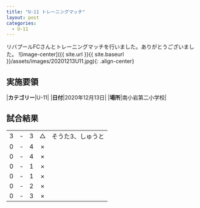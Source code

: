 ```yaml
---
title: "U-11 トレーニングマッチ"
layout: post
categories:
  - U-11
---
```


リバプールFCさんとトレーニングマッチを行いました。ありがとうございました。
![image-center]({{ site.url }}{{ site.baseurl }}/assets/images/20201213U11.jpg){: .align-center}

## 実施要領

|**カテゴリー**|U-11|
|**日付**|2020年12月13日|
|**場所**|南小岩第二小学校|

## 試合結果

|    |   |    |         |    |
|:--:|:-:|:--:|:--:|:--------|
|    3| - |   3|△|そうた3、しゅうと|
|    0| - |   4|×||
|    0| - |   4|×||
|    0| - |   1|×||
|    0| - |   1|×||
|    0| - |   2|×||
|    0| - |   3|×||
